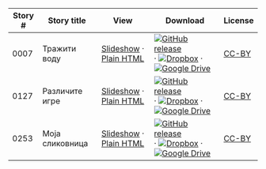 Story # | Story title | View | Download | License
-------- | -----------  |:-------:| ---------------- | -------
0007 | Тражити воду | <a href="https://global-asp.github.io/stories/sr/0007_тражити-воду_slides.html" target="_blank">Slideshow</a> · [Plain HTML](https://global-asp.github.io/stories/sr/0007_тражити-воду.html) | [![GitHub release](https://cloud.githubusercontent.com/assets/9295750/9483128/0e089e5e-4b51-11e5-98ca-6da5cef156a7.png "GitHub release")]() · [![Dropbox](https://cloud.githubusercontent.com/assets/9295750/10150606/3f5ae2dc-65f5-11e5-8f63-841c51cc1cde.png "Dropbox")]() · [![Google Drive](https://cloud.githubusercontent.com/assets/9295750/9473522/1d6fdde4-4b10-11e5-98f5-aa6c6b04a08e.png "Google Drive")]() | [CC-BY](https://creativecommons.org/licenses/by/3.0/)
0127 | Различите игре | <a href="https://global-asp.github.io/stories/sr/0127_различите-игре_slides.html" target="_blank">Slideshow</a> · [Plain HTML](https://global-asp.github.io/stories/sr/0127_различите-игре.html) | [![GitHub release](https://cloud.githubusercontent.com/assets/9295750/9483128/0e089e5e-4b51-11e5-98ca-6da5cef156a7.png "GitHub release")]() · [![Dropbox](https://cloud.githubusercontent.com/assets/9295750/10150606/3f5ae2dc-65f5-11e5-8f63-841c51cc1cde.png "Dropbox")]() · [![Google Drive](https://cloud.githubusercontent.com/assets/9295750/9473522/1d6fdde4-4b10-11e5-98f5-aa6c6b04a08e.png "Google Drive")]() | [CC-BY](https://creativecommons.org/licenses/by/3.0/)
0253 | Моја сликовница | <a href="https://global-asp.github.io/stories/sr/0253_моја-сликовница_slides.html" target="_blank">Slideshow</a> · [Plain HTML](https://global-asp.github.io/stories/sr/0253_моја-сликовница.html) | [![GitHub release](https://cloud.githubusercontent.com/assets/9295750/9483128/0e089e5e-4b51-11e5-98ca-6da5cef156a7.png "GitHub release")]() · [![Dropbox](https://cloud.githubusercontent.com/assets/9295750/10150606/3f5ae2dc-65f5-11e5-8f63-841c51cc1cde.png "Dropbox")]() · [![Google Drive](https://cloud.githubusercontent.com/assets/9295750/9473522/1d6fdde4-4b10-11e5-98f5-aa6c6b04a08e.png "Google Drive")]() | [CC-BY](https://creativecommons.org/licenses/by/3.0/)
